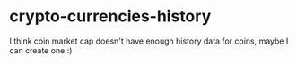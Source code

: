 # crypto-currencies-history
I think coin market cap doesn't have enough history data for coins, maybe I can create one :)
